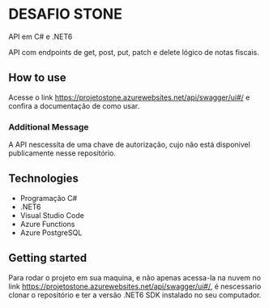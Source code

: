 # DESAFIO STONE
API em C# e .NET6

API com endpoints de get, post, put, patch e delete lógico de notas fiscais.


## How to use

Acesse o link https://projetostone.azurewebsites.net/api/swagger/ui#/ e confira a documentação de como usar.

### Additional Message 

A API nescessita de uma chave de autorização, cujo não está disponivel publicamente nesse repositório.
 

## Technologies

- Programação C#
- .NET6
- Visual Studio Code
- Azure Functions
- Azure PostgreSQL

## Getting started

Para rodar o projeto em sua maquina, e não apenas acessa-la na nuvem no link https://projetostone.azurewebsites.net/api/swagger/ui#/, é nescessario clonar o repositório e ter a versão .NET6 SDK instalado no seu computador.
